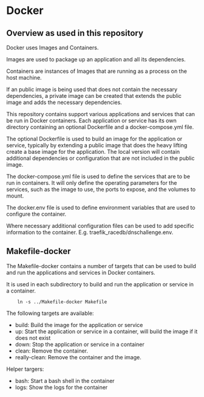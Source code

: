 # Docker 

## Overview as used in this repository 

Docker uses Images and Containers.

Images are used to package up an application and all its dependencies. 

Containers are instances of Images that are running as a process on the host machine.

If an public image is being used that does not contain the necessary dependencies, 
a private image can be created that extends the public image and adds the necessary dependencies.

This repository contains support various applications and services that can be run in Docker containers.
Each application or service has its own directory containing an optional Dockerfile and a docker-compose.yml file.

The optional Dockerfile is used to build an image for the application or service, typically by extending
a public image that does the heavy lifting create a base image for the application. The local version 
will contain additional dependencies or configuration that are not included in the public image.

The docker-compose.yml file is used to define the services that are to be run in containers. It will only define
the operating parameters for the services, such as the image to use, the ports to expose, and the volumes to mount.

The docker.env file is used to define environment variables that are used to configure the container.

Where necessary additional configuration files can be used to add specific information to the container.
E.g. traefik_racedb/dnschallenge.env.


## Makefile-docker

The Makefile-docker contains a number of targets that can be used to build and run the applications and services in Docker containers.

It is used in each subdirectory to build and run the application or service in a container.

```
    ln -s ../Makefile-docker Makefile
```

The following targets are available:
- build: Build the image for the application or service
- up: Start the application or service in a container, will build the image if it does not exist
- down: Stop the application or service in a container
- clean: Remove the container.
- really-clean: Remove the container and the image.

Helper targers:
- bash: Start a bash shell in the container
- logs: Show the logs for the container



